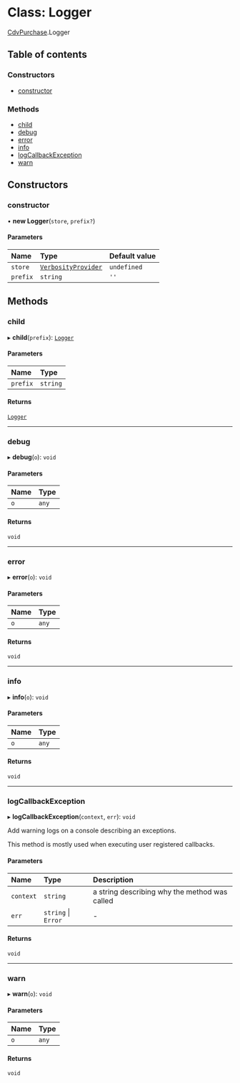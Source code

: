 # Class: Logger

[CdvPurchase](../modules/CdvPurchase.md).Logger

## Table of contents

### Constructors

- [constructor](CdvPurchase.Logger.md#constructor)

### Methods

- [child](CdvPurchase.Logger.md#child)
- [debug](CdvPurchase.Logger.md#debug)
- [error](CdvPurchase.Logger.md#error)
- [info](CdvPurchase.Logger.md#info)
- [logCallbackException](CdvPurchase.Logger.md#logcallbackexception)
- [warn](CdvPurchase.Logger.md#warn)

## Constructors

### constructor

• **new Logger**(`store`, `prefix?`)

#### Parameters

| Name | Type | Default value |
| :------ | :------ | :------ |
| `store` | [`VerbosityProvider`](../interfaces/CdvPurchase.VerbosityProvider.md) | `undefined` |
| `prefix` | `string` | `''` |

## Methods

### child

▸ **child**(`prefix`): [`Logger`](CdvPurchase.Logger.md)

#### Parameters

| Name | Type |
| :------ | :------ |
| `prefix` | `string` |

#### Returns

[`Logger`](CdvPurchase.Logger.md)

___

### debug

▸ **debug**(`o`): `void`

#### Parameters

| Name | Type |
| :------ | :------ |
| `o` | `any` |

#### Returns

`void`

___

### error

▸ **error**(`o`): `void`

#### Parameters

| Name | Type |
| :------ | :------ |
| `o` | `any` |

#### Returns

`void`

___

### info

▸ **info**(`o`): `void`

#### Parameters

| Name | Type |
| :------ | :------ |
| `o` | `any` |

#### Returns

`void`

___

### logCallbackException

▸ **logCallbackException**(`context`, `err`): `void`

Add warning logs on a console describing an exceptions.

This method is mostly used when executing user registered callbacks.

#### Parameters

| Name | Type | Description |
| :------ | :------ | :------ |
| `context` | `string` | a string describing why the method was called |
| `err` | `string` \| `Error` | - |

#### Returns

`void`

___

### warn

▸ **warn**(`o`): `void`

#### Parameters

| Name | Type |
| :------ | :------ |
| `o` | `any` |

#### Returns

`void`
